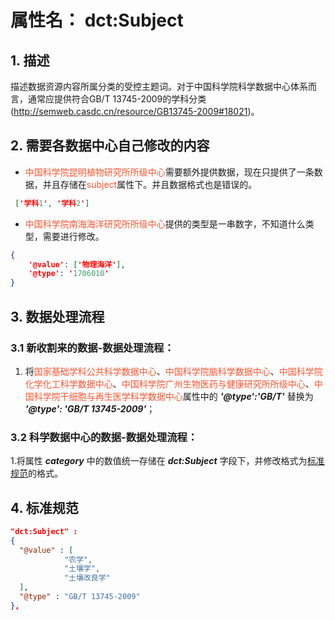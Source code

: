 # 属性名： dct:Subject

## 1. 描述
描述数据资源内容所属分类的受控主题词。对于中国科学院科学数据中心体系而言，通常应提供符合GB/T 13745-2009的学科分类(<a href="http://semweb.casdc.cn/resource/GB13745-2009#18021" target="_blank">http://semweb.casdc.cn/resource/GB13745-2009#18021</a>)。


## 2. 需要各数据中心自己修改的内容
  * <font color="#fc5531">中国科学院昆明植物研究所所级中心</font>需要额外提供数据，现在只提供了一条数据，并且存储在<font color="#fc5531">subject</font>属性下。并且数据格式也是错误的。 
```json
 ['学科1', '学科2']
 ``` 
   * <font color="#fc5531">中国科学院南海海洋研究所所级中心</font>提供的类型是一串数字，不知道什么类型，需要进行修改。
```json
{
	'@value': ['物理海洋'], 
	'@type': '1706010'
}
``` 

## 3. 数据处理流程
### 3.1 新收割来的数据-数据处理流程：
1. 将<font color="#fc5531">国家基础学科公共科学数据中心</font>、<font color="#fc5531">中国科学院脑科学数据中心</font>、<font color="#fc5531">中国科学院化学化工科学数据中心</font>、<font color="#fc5531">中国科学院广州生物医药与健康研究所所级中心</font>、<font color="#fc5531">中国科学院干细胞与再生医学科学数据中心</font>属性中的 ___'@type':'GB/T'___ 替换为 ___'@type': 'GB/T 13745-2009'___；


### 3.2 科学数据中心的数据-数据处理流程：
1.将属性 ___category___ 中的数值统一存储在 ___dct:Subject___ 字段下，并修改格式为[标准规范](#jump1)的格式。

<a id="jump1"></a>
## 4. 标准规范
```json
"dct:Subject" : 
{
  "@value" : [
            "农学",
            "土壤学",
            "土壤改良学"
  ],
  "@type" : "GB/T 13745-2009"
},
``` 